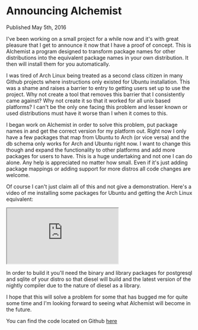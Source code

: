 # Announcing Alchemist
Published May 5th, 2016

I've been working on a small project for a while now and it's with great
pleasure that I get to announce it now that I have a proof of concept.
This is Alchemist a program designed to transform package names for
other distributions into the equivalent package names in your own
distribution. It then will install them for you automatically.

I was tired of Arch Linux being treated as a second class citizen in
many Github projects where instructions only existed for Ubuntu
installation. This was a shame and raises a barrier to entry to getting
users set up to use the project. Why not create a tool that removes this
barrier that I consistently came against? Why not create it so that it
worked for all unix based platforms? I can't be the only one facing this
problem and lesser known or used distributions must have it worse than
I when it comes to this.

I began work on Alchemist in order to solve this problem, put package
names in and get the correct version for my platform out. Right now
I only have a few packages that map from Ubuntu to Arch (or vice versa)
and the db schema only works for Arch and Ubuntu right now. I want to
change this though and expand the functionality to other platforms and
add more packages for users to have. This is a huge undertaking and not
one I can do alone. Any help is appreciated no matter how small. Even
if it's just adding package mappings or adding support for more distros
all code changes are welcome.

Of course I can't just claim all of this and not give a demonstration.
Here's a video of me installing some packages for Ubuntu and getting
the Arch Linux equivalent:

<div class="video-container">
  <iframe src="https://player.vimeo.com/video/165509394" webkitallowfullscreen mozallowfullscreen allowfullscreen></iframe>
</div>

In order to build it you'll need the binary and library packages for
postgresql and sqlite of your distro so that diesel will build and
the latest version of the nightly compiler due to the nature of
diesel as a library.

I hope that this will solve a problem for some that has bugged me for
quite some time and I'm looking forward to seeing what Alchemist will
become in the future.

You can find the code located on Github
[here](https://github.com/mgattozzi/Alchemist)
